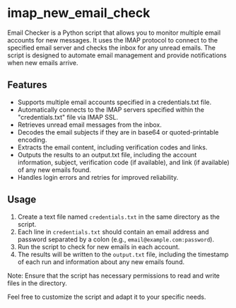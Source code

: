 # imap_new_email_check
Email Checker is a Python script that allows you to monitor multiple email accounts for new messages. It uses the IMAP protocol to connect to the specified email server and checks the inbox for any unread emails. The script is designed to automate email management and provide notifications when new emails arrive.

## Features
- Supports multiple email accounts specified in a credentials.txt file.
- Automatically connects to the IMAP servers specified within the "credentials.txt" file via IMAP SSL.
- Retrieves unread email messages from the inbox.
- Decodes the email subjects if they are in base64 or quoted-printable encoding.
- Extracts the email content, including verification codes and links.
- Outputs the results to an output.txt file, including the account information, subject, verification code (if available), and link (if available) of any new emails found.
- Handles login errors and retries for improved reliability.

## Usage
1. Create a text file named `credentials.txt` in the same directory as the script.
2. Each line in `credentials.txt` should contain an email address and password separated by a colon (e.g., `email@example.com:password`).
3. Run the script to check for new emails in each account.
4. The results will be written to the `output.txt` file, including the timestamp of each run and information about any new emails found.

Note: Ensure that the script has necessary permissions to read and write files in the directory.

Feel free to customize the script and adapt it to your specific needs.


